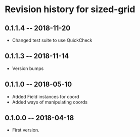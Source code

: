 # Revision history for sized-grid

## 0.1.1.4 -- 2018-11-20

* Changed test suite to use QuickCheck

## 0.1.1.3 -- 2018-11-14

* Version bumps

## 0.1.1.0 -- 2018-05-10

* Added Field instances for coord
* Added ways of manipulating coords

## 0.1.0.0  -- 2018-04-18

* First version. 
